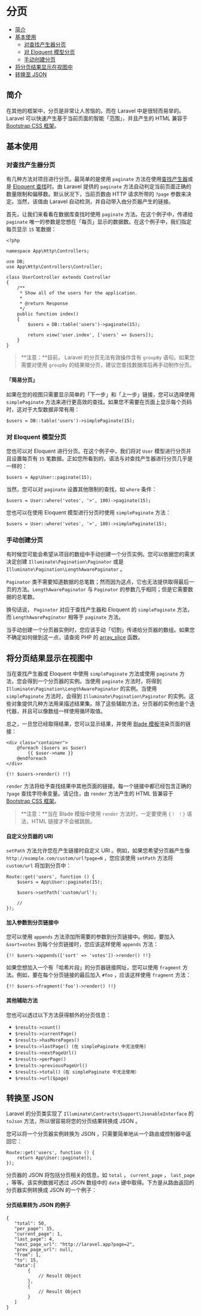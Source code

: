 # 分页

- [简介](#introduction)
- [基本使用](#basic-usage)
    - [对查找产生器分页](#paginating-query-builder-results)
    - [对 Eloquent 模型分页](#paginating-eloquent-results)
    - [手动创建分页](#manually-creating-a-paginator)
- [将分页结果显示在视图中](#displaying-results-in-a-view)
- [转换至 JSON](#converting-results-to-json)

<a name="introduction"></a>
## 简介

在其他的框架中，分页是非常让人苦恼的。而在 Laravel 中是很轻而易举的。 Laravel 可以快速产生基于当前页面的智能「范围」，并且产生的 HTML 兼容于 [Bootstrap CSS 框架](http://getbootstrap.com/)。

<a name="basic-usage"></a>
## 基本使用

<a name="paginating-query-builder-results"></a>
### 对查找产生器分页

有几种方法对项目进行分页。最简单的是使用 `paginate` 方法在使用[查找产生器](/docs/{{version}}/queries)或是 [Eloquent 查找](/docs/{{version}}/eloquent)时。由 Laravel 提供的 `paginate` 方法自动判定当前页面正确的数量限制和偏移数。默认状况下，当前页数由 HTTP 请求所带的 `?page` 参数来决定。当然，该值由 Laravel 自动检测，并自动带入由分页器产生的链接。

首先，让我们来看看在数据库查找时使用 `paginate` 方法。在这个例子中，传递给 `paginate` 唯一的参数是您想在「每页」显示的数据数。在这个例子中，我们指定每页显示 `15` 笔数据：

    <?php

    namespace App\Http\Controllers;

    use DB;
    use App\Http\Controllers\Controller;

    class UserController extends Controller
    {
        /**
         * Show all of the users for the application.
         *
         * @return Response
         */
        public function index()
        {
            $users = DB::table('users')->paginate(15);

            return view('user.index', ['users' => $users]);
        }
    }

> **注意：**目前， Laravel 的分页无法有效操作含有 `groupBy` 语句。如果您需要对使用 `groupBy` 的结果做分页，建议您查找数据库后再手动制作分页。

#### 「简易分页」

如果在您的视图只需要显示简单的「下一步」和「上一步」链接，您可以选择使用 `simplePaginate` 方法来进行更高效的查找。如果您不需要在页面上显示每个页码时，这对于大型数据非常有用：

    $users = DB::table('users')->simplePaginate(15);

<a name="paginating-eloquent-results"></a>
### 对 Eloquent 模型分页

您也可以对 Eloquent 进行分页。在这个例子中，我们将对 `User` 模型进行分页并且设置每页有 `15` 笔数据。正如您所看到的，语法与对查找产生器进行分页几乎是一样的：

    $users = App\User::paginate(15);

当然，您可以对 `paginate` 设置其他限制的查找，如 `where` 条件：

    $users = User::where('votes', '>', 100)->paginate(15);

您也可以在使用 Eloquent 模型进行分页时使用 `simplePaginate` 方法：

    $users = User::where('votes', '>', 100)->simplePaginate(15);

<a name="manually-creating-a-paginator"></a>
### 手动创建分页

有时候您可能会希望从项目的数组中手动创建一个分页实例。您可以依据您的需求决定创建 `Illuminate\Pagination\Paginator` 或是 `Illuminate\Pagination\LengthAwarePaginator` 。

`Paginator` 类不需要知道数据的总笔数；然而因为这点，它也无法提供取得最后一页的方法。`LengthAwarePaginator` 与 `Paginator` 的参数几乎相同；但是它需要数据的总笔数。

换句话说， `Paginator` 对应于查找产生器和 Eloquent 的 `simplePaginate` 方法，而 `LengthAwarePaginator` 相等于 `paginate` 方法。

当手动创建一个分页器实例时，您应该手动「切割」传递给分页器的数组。如果您不确定如何做到这一点，请查阅 PHP 的 [array_slice](http://php.net/manual/en/function.array-slice.php) 函数。

<a name="displaying-results-in-a-view"></a>
## 将分页结果显示在视图中

当在查找产生器或 Eloquent 中使用 `simplePaginate` 方法或使用 `paginate` 方法，您会得到一个分页器的实例。当使用 `paginate` 方法时，将得到 `Illuminate\Pagination\LengthAwarePaginator` 的实例。当使用 `simplePaginate` 方法时，会得到 `Illuminate\Pagination\Paginator` 的实例。这些对象提供几种方法用来描述结果集。除了这些辅助方法，分页器的实例也是个迭代器，并且可以像数组一样使用循环取值。

总之，一旦您已经取得结果，您可以显示结果，并使用 [Blade 模板](/docs/{{version}}/blade)渲染页面的链接：

    <div class="container">
        @foreach ($users as $user)
            {{ $user->name }}
        @endforeach
    </div>

    {!! $users->render() !!}

`render` 方法将给予查找结果中其他页面的链接。每一个链接中都已经包含正确的 `?page` 查找字符串变量。请记住，由 `render` 方法产生的 HTML 皆兼容于 [Bootstrap CSS 框架](https://getbootstrap.com)。

> **注意：**当在 Blade 模版中使用 `render` 方法时，一定要使用 `{！ ！}` 语法，HTML 链接才不会被跳脱。

#### 自定义分页器的 URI

`setPath` 方法允许您在产生链接时自定义 URI 。例如，如果您希望分页器产生像 `http://example.com/custom/url?page=N` ，您应该使用 `setPath` 方法将 `custom/url` 将加到分页中：

    Route::get('users', function () {
        $users = App\User::paginate(15);

        $users->setPath('custom/url');

        //
    });

#### 加入参数到分页链接中

您可以使用 `appends` 方法添加所需要的参数到分页链接中。例如，要加入 `&sort=votes` 到每个分页链接时，您应该这样使用 `appends` 方法：

    {!! $users->appends(['sort' => 'votes'])->render() !!}

如果您想加入一个有「哈希片段」的分页器链接网址，您可以使用 `fragment` 方法。例如，要在每个分页链接的最后加入 `#foo` ，应该这样使用 `fragment` 方法：

    {!! $users->fragment('foo')->render() !!}

#### 其他辅助方法

您也可以透过以下方法获得额外的分页信息：

- `$results->count()`
- `$results->currentPage()`
- `$results->hasMorePages()`
- `$results->lastPage() (在 simplePaginate 中无法使用)`
- `$results->nextPageUrl()`
- `$results->perPage()`
- `$results->previousPageUrl()`
- `$results->total()（在 simplePaginate 中无法使用）`
- `$results->url($page)`

<a name="converting-results-to-json"></a>
## 转换至 JSON

Laravel 的分页类实现了 `Illuminate\Contracts\Support\JsonableInterface` 的 `toJson` 方法，所以很容易将您的分页结果转换成 JSON 。

您可以将一个分页器实例转换为 JSON ，只需要简单地从一个路由或控制器中返回它：

    Route::get('users', function () {
        return App\User::paginate();
    });

分页器的 JSON 将包括分页相关的信息，如 `total` ， `current_page` ， `last_page` ，等等。该实例数据可透过 JSON 数组中的 `data` 键中取得。下方是从路由返回的分页器实例转换成 JSON 的一个例子：

#### 分页结果转为 JSON 的例子

    {
       "total": 50,
       "per_page": 15,
       "current_page": 1,
       "last_page": 4,
       "next_page_url": "http://laravel.app?page=2",
       "prev_page_url": null,
       "from": 1,
       "to": 15,
       "data":[
            {
                // Result Object
            },
            {
                // Result Object
            }
       ]
    }
